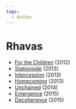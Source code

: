 ```yaml
---
tags:
  - Author
---
```


# Rhavas

- [For the Children](./forthechildren.md) (2012)
- [Stationside](./stationside.md) (2013)
- [Intercession](./intercession.md) (2013)
- [Homecoming](./homecoming.md) (2013)
- [Unchained](./unchained.md) (2014)
- [Emergence](./emergence.md) (2015)
- [Decoherence](./decoherence.md) (2015)